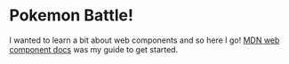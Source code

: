 # Pokemon Battle!

I wanted to learn a bit about web components and so here I go! [MDN web component docs](https://developer.mozilla.org/en-US/docs/Web/Web_Components) was my guide to get started.
